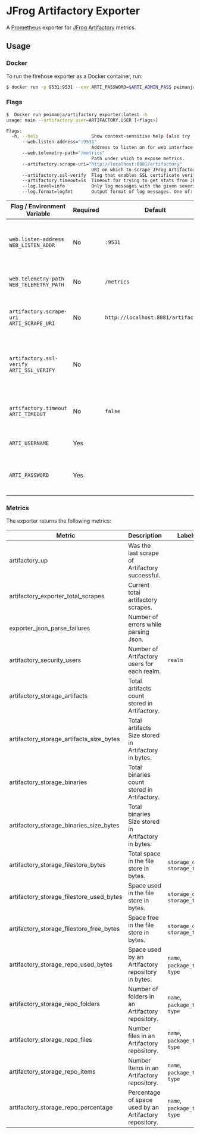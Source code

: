 # JFrog Artifactory Exporter 

A [Prometheus](https://prometheus.io) exporter for [JFrog Artifactory](https://jfrog.com/artifactory) metrics. 


## Usage

### Docker

To run the firehose exporter as a Docker container, run:

```bash
$ docker run -p 9531:9531 --env ARTI_PASSWORD=$ARTI_ADMIN_PASS peimanja/artifactory_exporter:latest --artifactory.user=admin <flags>
```

### Flags

```bash
$  Docker run peimanja/artifactory_exporter:latest -h
usage: main --artifactory.user=ARTIFACTORY.USER [<flags>]

Flags:
  -h, --help                    Show context-sensitive help (also try --help-long and --help-man).
      --web.listen-address=":9531"
                                Address to listen on for web interface and telemetry.
      --web.telemetry-path="/metrics"
                                Path under which to expose metrics.
      --artifactory.scrape-uri="http://localhost:8081/artifactory"
                                URI on which to scrape JFrog Artifactory.
      --artifactory.ssl-verify  Flag that enables SSL certificate verification for the scrape URI
      --artifactory.timeout=5s  Timeout for trying to get stats from JFrog Artifactory.
      --log.level=info          Only log messages with the given severity or above. One of: [debug, info, warn, error]
      --log.format=logfmt       Output format of log messages. One of: [logfmt, json]
```

| Flag / Environment Variable | Required | Default | Description |
| --------------------------- | -------- | ------- | ----------- |
| `web.listen-address`<br/>`WEB_LISTEN_ADDR` | No | `:9531`| Address to listen on for web interface and telemetry. |
| `web.telemetry-path`<br/>`WEB_TELEMETRY_PATH` | No | `/metrics` | Path under which to expose metrics. |
| `artifactory.scrape-uri`<br/>`ARTI_SCRAPE_URI` | No | `http://localhost:8081/artifactory` | URI on which to scrape JFrog Artifactory. |
| `artifactory.ssl-verify`<br/>`ARTI_SSL_VERIFY` | No | | Flag that enables SSL certificate verification for the scrape URI. |
| `artifactory.timeout`<br/>`ARTI_TIMEOUT` | No | `false` | Timeout for trying to get stats from JFrog Artifactory. |
| `ARTI_USERNAME` | Yes | | User to access Artifactory |
| `ARTI_PASSWORD` | Yes | | Password of the user accessing the Artifactory |

### Metrics

The exporter returns the following metrics:

| Metric | Description | Labels |
| ------ | ----------- | ------ |
| artifactory_up | Was the last scrape of Artifactory successful. |  |
| artifactory_exporter_total_scrapes | Current total artifactory scrapes. |  |
| exporter_json_parse_failures |Number of errors while parsing Json. |  |
| artifactory_security_users | Number of Artifactory users for each realm. | `realm` |
| artifactory_storage_artifacts | Total artifacts count stored in Artifactory. |  |
| artifactory_storage_artifacts_size_bytes | Total artifacts Size stored in Artifactory in bytes. |  |
| artifactory_storage_binaries | Total binaries count stored in Artifactory. |  |
| artifactory_storage_binaries_size_bytes | Total binaries Size stored in Artifactory in bytes. |  |
| artifactory_storage_filestore_bytes | Total space in the file store in bytes. | `storage_dir`, `storage_type` |
| artifactory_storage_filestore_used_bytes | Space used in the file store in bytes. | `storage_dir`, `storage_type` |
| artifactory_storage_filestore_free_bytes | Space free in the file store in bytes. | `storage_dir`, `storage_type` |
| artifactory_storage_repo_used_bytes | Space used by an Artifactory repository in bytes. | `name`, `package_type`, `type` |
| artifactory_storage_repo_folders | Number of folders in an Artifactory repository. | `name`, `package_type`, `type` |
| artifactory_storage_repo_files | Number files in an Artifactory repository. | `name`, `package_type`, `type` |
| artifactory_storage_repo_items | Number Items in an Artifactory repository. | `name`, `package_type`, `type` |
| artifactory_storage_repo_percentage | Percentage of space used by an Artifactory repository. | `name`, `package_type`, `type` |

